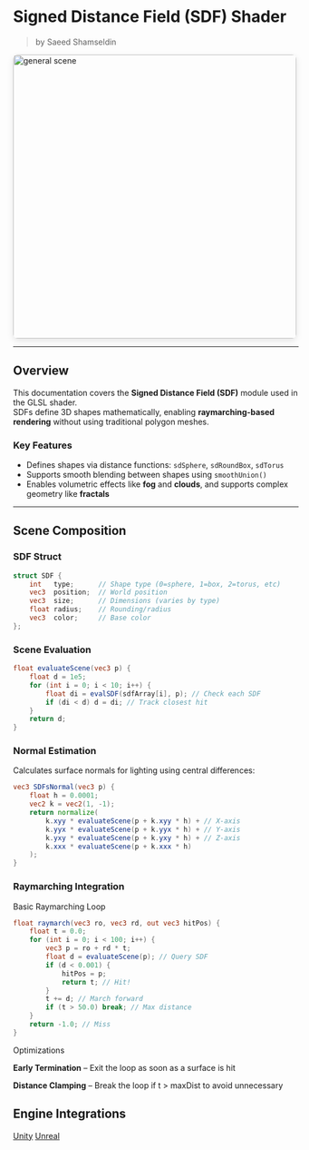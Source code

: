 <div class="container">
    <h1 class="main-heading">Signed Distance Field (SDF) Shader</h1>
    <blockquote class="author">by Saeed Shamseldin</blockquote>
</div>


<img src="../../../static/images/images4Shaders/basic_SDFs.png" alt="general scene" width="500" style="border-radius: 8px; box-shadow: 0 4px 12px rgba(0,0,0,0.1);">

---

## Overview

This documentation covers the **Signed Distance Field (SDF)** module used in the GLSL shader.  
SDFs define 3D shapes mathematically, enabling **raymarching-based rendering** without using traditional polygon meshes.

### Key Features

- Defines shapes via distance functions: `sdSphere`, `sdRoundBox`, `sdTorus`
- Supports smooth blending between shapes using `smoothUnion()`
- Enables volumetric effects like **fog** and **clouds**, and supports complex geometry like **fractals**

---

## Scene Composition

### SDF Struct

```glsl
struct SDF {
    int   type;      // Shape type (0=sphere, 1=box, 2=torus, etc)
    vec3  position;  // World position
    vec3  size;      // Dimensions (varies by type)
    float radius;    // Rounding/radius
    vec3  color;     // Base color
};
```

### Scene Evaluation

```glsl
float evaluateScene(vec3 p) {
    float d = 1e5;
    for (int i = 0; i < 10; i++) {
        float di = evalSDF(sdfArray[i], p); // Check each SDF
        if (di < d) d = di; // Track closest hit
    }
    return d;
}
```

### Normal Estimation

Calculates surface normals for lighting using central differences:

```glsl
vec3 SDFsNormal(vec3 p) {
    float h = 0.0001;
    vec2 k = vec2(1, -1);
    return normalize(
        k.xyy * evaluateScene(p + k.xyy * h) + // X-axis
        k.yyx * evaluateScene(p + k.yyx * h) + // Y-axis
        k.yxy * evaluateScene(p + k.yxy * h) + // Z-axis
        k.xxx * evaluateScene(p + k.xxx * h)
    );
}
```
### Raymarching Integration
Basic Raymarching Loop

```glsl
float raymarch(vec3 ro, vec3 rd, out vec3 hitPos) {
    float t = 0.0;
    for (int i = 0; i < 100; i++) {
        vec3 p = ro + rd * t;
        float d = evaluateScene(p); // Query SDF
        if (d < 0.001) { 
            hitPos = p; 
            return t; // Hit!
        }
        t += d; // March forward
        if (t > 50.0) break; // Max distance
    }
    return -1.0; // Miss
}
```
Optimizations

**Early Termination** – Exit the loop as soon as a surface is hit

**Distance Clamping** – Break the loop if t > maxDist to avoid unnecessary

## Engine Integrations

<div class="button-row">
  <a class="custom-button md-button" href="../../../../engines/unity/sdfs/raymarching">Unity</a>
    <a class="custom-button md-button" href="../../../../engines/unreal/sdfs/raymarchAll">Unreal</a>
</div>